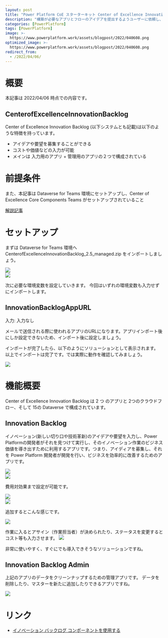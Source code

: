 ```yaml
---
layout: post
title: "Power Platform CoE スターターキット Center of Excellence Innovation Backlog について"
description: "構築が必要なアプリとフローのアイデアを提出するようユーザーに依頼し、現在のプロセスの問題点を洗い出すためのソリューションです"
categories: [PowerPlatform]
tags: [PowerPlatform]
image: >-
  https://www.powerplatform.work/assets/blogpost/2022/040608.png
optimized_image: >-
  https://www.powerplatform.work/assets/blogpost/2022/040608.png
redirect_from:
  - /2022/04/06/
---
```


#  概要


本記事は 2022/04/06 時点での内容です。


## CenterofExcellenceInnovationBacklog

Center of Excellence Innovation Backlog (以下システムとも記載)は以下のような特徴を持っています。

- アイデアや要望を募集することができる
- コストや価値などの入力が可能
- メインは 入力用のアプリ + 管理用のアプリの２つで構成されている


# 前提条件

また、本記事は Dataverse for Teams 環境にセットアップし、Center of Excellence Core Components Teams がセットアップされていること

[解説記事](https://www.powerplatform.work/PowerPlatformCoE_CenterofExcellenceCoreComponentsTeams/)


# セットアップ

まずは Dataverse for Teams 環境へ
CenterofExcellenceInnovationBacklog_2.5_managed.zip をインポートしましょう。

<img src="/assets/blogpost/2022/040601.png"/><br/>
<img src="/assets/blogpost/2022/040602.png"/><br/>

次に必要な環境変数を設定していきます。
今回はいずれの環境変数も入力せずにインポートします。

## InnovationBacklogAppURL

入力: 入力なし

メールで送信される際に使われるアプリのURLになります。アプリインポート後にしか設定できないため、インポート後に設定しましょう。



インポートが完了したら、以下のようにソリューションとして表示されます。
以上でインポートは完了です。では実際に動作を確認してみましょう。

<img src="/assets/blogpost/2022/040603.png"/><br/>


# 機能概要

Center of Excellence Innovation Backlog は 2 つ のアプリと 2つのクラウドフロー、そして 15の Dataverse で構成されています。


## Innovation Backlog

イノベーション(新しい切り口や技術革新)のアイデアや要望を入力し、Power Platformの開発者がそれを見つけて実行し、そのイノベーション作業のビジネス価値を導き出すために利用するアプリです。つまり、アイディアを募集し、それを Power Platform 開発者が開発を行い、ビジネスを効率的に改善するためのアプリです。


<img src="/assets/blogpost/2022/040604.png"/><br/>
<img src="/assets/blogpost/2022/040605.png"/><br/>

費用対効果まで設定が可能です。

<img src="/assets/blogpost/2022/040606.png"/><br/>
<img src="/assets/blogpost/2022/040607.png"/><br/>

追加するとこんな感じです。

<img src="/assets/blogpost/2022/040608.png"/><br/>


作業に入るとアサイン（作業担当者）が決められたり、ステータスを変更するとコスト等も入力させます。
<img src="/assets/blogpost/2022/040610.png"/><br/>

非常に使いやすく、すぐにでも導入できそうなソリューションですね。


## Innovation Backlog Admin

上記のアプリのデータをクリーンナップするための管理アプリです。
データを削除したり、マスターを新たに追加したりできるアプリですね。

<img src="/assets/blogpost/2022/040609.png"/><br/>

# リンク

- [イノベーション バックログ コンポーネントを使用する](https://docs.microsoft.com/ja-jp/power-platform/guidance/coe/innovationbacklog-components)

